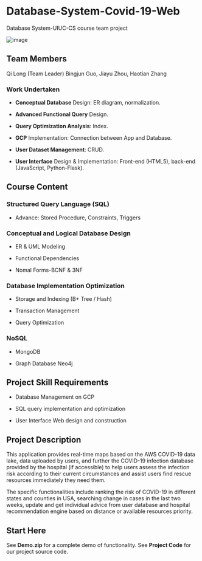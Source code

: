 # Database-System-Covid-19-Web
Database System-UIUC-CS course team project

![image](https://github.com/QiLong25/Database-System-Covid-19-Web/assets/143149589/31c67add-f67e-4207-ae57-fef39b6d5bbd)

## Team Members
Qi Long (Team Leader)
Bingjun Guo, Jiayu Zhou, Haotian Zhang

### Work Undertaken
 *  **Conceptual Database** Design: ER diagram, normalization.
  
 *  **Advanced Functional Query** Design.
  
 *  **Query Optimization Analysis**: Index.

 *  **GCP** Implementation: Connection between App and Database.

 *  **User Dataset Management**: CRUD.

 *  **User Interface** Design & Implementation: Front-end (HTML5), back-end (JavaScript, Python-Flask).

## Course Content

### Structured Query Language (SQL)
 *  Advance: Stored Procedure, Constraints, Triggers

### Conceptual and Logical Database Design
 *  ER & UML Modeling

 *  Functional Dependencies

 *  Nomal Forms-BCNF & 3NF

### Database Implementation Optimization
 *  Storage and Indexing (B+ Tree / Hash)

 *  Transaction Management

 *  Query Optimization

### NoSQL
 *  MongoDB

 *  Graph Database Neo4j

## Project Skill Requirements
 *  Database Management on GCP

 *  SQL query implementation and optimization

 *  User Interface Web design and construction

## Project Description
This application provides real-time maps based on the AWS COVID-19 data lake, data uploaded by users, and further the COVID-19 infection database provided by the hospital (if accessible) to help users assess the infection risk according to their current circumstances and assist users find rescue resources immediately they need them.

The specific functionalities include ranking the risk of COVID-19 in different states and counties in USA, searching change in cases in the last two weeks, update and get individual advice from user database and hospital recommendation engine based on distance or available resources priority.

## Start Here
See **Demo.zip** for a complete demo of functionality.
See **Project Code** for our project source code.
